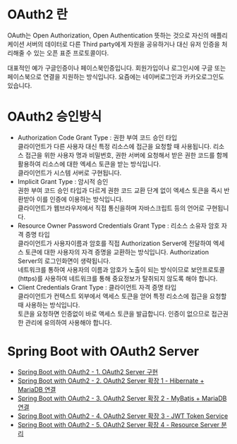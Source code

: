 # OAuth2 란

OAuth는 Open Authorization, Open Authentication 뜻하는 것으로 자신의 애플리케이션 서버의 데이터로 다른 Third party에게 자원을 공유하거나 대신 유저 인증을 처리해줄 수 있는 오픈 표준 프로토콜이다.

대표적인 예가 구글인증이나 페이스북인증입니다. 회원가입이나 로그인시에 구글 또는 페이스북으로 연결을 지원하는 방식입니다. 요즘에는 네이버로그인과 카카오로그인도 있습니다.


# OAuth2 승인방식

-   Authorization Code Grant Type : 권한 부여 코드 승인 타입  
    클라이언트가 다른 사용자 대신 특정 리소스에 접근을 요청할 때 사용됩니다. 리소스 접근을 위한 사용자 명과 비밀번호, 권한 서버에 요청해서 받은 권한 코드를 함께 활용하여 리소스에 대한 엑세스 토큰을 받는 방식입니다.  
    클라이언트가 시스템 서버로 구현됩니다.
-   Implicit Grant Type : 암시적 승인  
    권한 부여 코드 승인 타입과 다르게 권한 코드 교환 단계 없이 엑세스 토큰을 즉시 반환받아 이를 인증에 이용하는 방식입니다.  
    클라이언트가 웹브라우저에서 직접 통신을하며 자바스크립트 등의 언어로 구현됩니다.
-   Resource Owner Password Credentials Grant Type : 리소스 소유자 암호 자격 증명 타입  
    클라이언트가 사용자이름과 암호를 직접 Authorization Server에 전달하여 엑세스 토큰에 대한 사용자의 자격 증명을 교환하는 방식입니다. Authorization Server의 로그인화면이 생략됩니다.  
    네트워크를 통하여 사용자의 이름과 암호가 노출이 되는 방식이므로 보안프로토콜(https)를 사용하여 네트워크를 통해 중요정보가 탈취되지 않도록 해야 합니다.
-   Client Credentials Grant Type : 클라이언트 자격 증명 타입  
    클라이언트가 컨텍스트 외부에서 액세스 토큰을 얻어 특정 리소스에 접근을 요청할 때 사용하는 방식입니다.  
    토큰을 요청하면 인증없이 바로 액세스 토큰을 발급합니다. 인증이 없으므로 접근권한 관리에 유의하여 사용해야 합니다.


# Spring Boot with OAuth2 Server
-   [Spring Boot with OAuth2 - 1. OAuth2 Server 구현](https://parandol.tistory.com/4)  
-   [Spring Boot with OAuth2 - 2. OAuth2 Server 확장 1 - Hibernate + MariaDB 연결](https://parandol.tistory.com/5)  
-   [Spring Boot with OAuth2 - 3. OAuth2 Server 확장 2 - MyBatis + MariaDB 연결](https://parandol.tistory.com/6)  
-   [Spring Boot with OAuth2 - 4. OAuth2 Server 확장 3 - JWT Token Service](https://parandol.tistory.com/8)  
-   [Spring Boot with OAuth2 - 5. OAuth2 Server 확장 4 - Resource Server 분리](https://parandol.tistory.com/9)  
